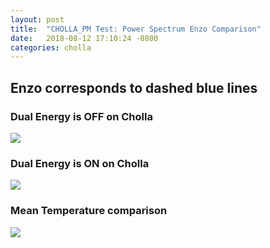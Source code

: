 ```yaml
---
layout: post
title:  "CHOLLA_PM Test: Power Spectrum Enzo Comparison"
date:   2018-08-12 17:10:24 -0800
categories: cholla
---
```


## Enzo corresponds to dashed blue lines

### Dual Energy is OFF on Cholla
<img src="{{ site.url }}assets/images/power_hydro_noDE_noFloor.png">




### Dual Energy is ON on Cholla
<img src="{{ site.url }}assets/images/power_hydro_DE_noFloor.png">




### Mean Temperature comparison
<img src="{{ site.url }}assets/images/internal_energy_Ek.png">
